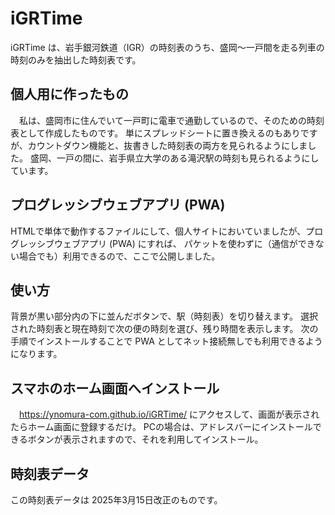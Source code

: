# iGRTime
iGRTime は、岩手銀河鉄道（IGR）の時刻表のうち、盛岡〜一戸間を走る列車の時刻のみを抽出した時刻表です。

## 個人用に作ったもの
　私は、盛岡市に住んでいて一戸町に電車で通勤しているので、そのための時刻表として作成したものです。
 単にスプレッドシートに置き換えるのもありですが、カウントダウン機能と、抜書きした時刻表の両方を見られるようにしました。
 盛岡、一戸の間に、岩手県立大学のある滝沢駅の時刻も見られるようにしています。

 ## プログレッシブウェブアプリ (PWA) 
  HTMLで単体で動作するファイルにして、個人サイトにおいていましたが、プログレッシブウェブアプリ (PWA) にすれば、
  パケットを使わずに（通信ができない場合でも）利用できるので、ここで公開しました。
  
## 使い方
背景が黒い部分内の下に並んだボタンで、駅（時刻表）を切り替えます。
選択された時刻表と現在時刻で次の便の時刻を選び、残り時間を表示します。
次の手順でインストールすることで PWA としてネット接続無しでも利用できるようになります。

## スマホのホーム画面へインストール
　https://ynomura-com.github.io/iGRTime/
 にアクセスして、画面が表示されたらホーム画面に登録するだけ。
 PCの場合は、アドレスバーにインストールできるボタンが表示されますので、それを利用してインストール。

 ## 時刻表データ
 この時刻表データは 2025年3月15日改正のものです。
 
